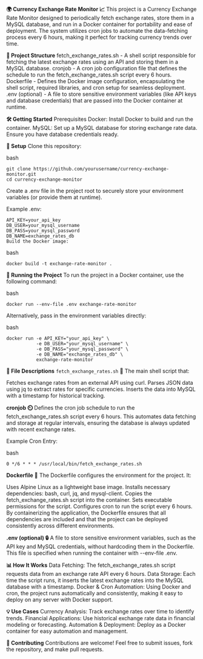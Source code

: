 **🌍 Currency Exchange Rate Monitor 📈**
This project is a Currency Exchange Rate Monitor designed to periodically fetch exchange rates, store them in a MySQL database, and run in a Docker container for portability and ease of deployment. The system utilizes cron jobs to automate the data-fetching process every 6 hours, making it perfect for tracking currency trends over time.

**📁 Project Structure**
fetch_exchange_rates.sh - A shell script responsible for fetching the latest exchange rates using an API and storing them in a MySQL database.
cronjob - A cron job configuration file that defines the schedule to run the fetch_exchange_rates.sh script every 6 hours.
Dockerfile - Defines the Docker image configuration, encapsulating the shell script, required libraries, and cron setup for seamless deployment.
.env (optional) - A file to store sensitive environment variables (like API keys and database credentials) that are passed into the Docker container at runtime.

**🛠️ Getting Started**
Prerequisites
Docker: Install Docker to build and run the container.
MySQL: Set up a MySQL database for storing exchange rate data. Ensure you have database credentials ready.

**🧾 Setup**
Clone this repository:

bash
```
git clone https://github.com/yourusername/currency-exchange-monitor.git
cd currency-exchange-monitor
```

Create a .env file in the project root to securely store your environment variables (or provide them at runtime).

Example .env:
```
API_KEY=your_api_key
DB_USER=your_mysql_username
DB_PASS=your_mysql_password
DB_NAME=exchange_rates_db
Build the Docker image:
```

bash
```
docker build -t exchange-rate-monitor .
```

**🚀 Running the Project**
To run the project in a Docker container, use the following command:

bash
```
docker run --env-file .env exchange-rate-monitor
```
Alternatively, pass in the environment variables directly:

bash
```
docker run -e API_KEY="your_api_key" \
           -e DB_USER="your_mysql_username" \
           -e DB_PASS="your_mysql_password" \
           -e DB_NAME="exchange_rates_db" \
           exchange-rate-monitor
```

**📝 File Descriptions**
`fetch_exchange_rates.sh` 📜
The main shell script that:

Fetches exchange rates from an external API using curl.
Parses JSON data using jq to extract rates for specific currencies.
Inserts the data into MySQL with a timestamp for historical tracking.

**cronjob ⏲️**
Defines the cron job schedule to run the fetch_exchange_rates.sh script every 6 hours. This automates data fetching and storage at regular intervals, ensuring the database is always updated with recent exchange rates.

Example Cron Entry:

bash
```
0 */6 * * * /usr/local/bin/fetch_exchange_rates.sh
```

**Dockerfile 🐳**
The Dockerfile configures the environment for the project. It:

Uses Alpine Linux as a lightweight base image.
Installs necessary dependencies: bash, curl, jq, and mysql-client.
Copies the fetch_exchange_rates.sh script into the container.
Sets executable permissions for the script.
Configures cron to run the script every 6 hours.
By containerizing the application, the Dockerfile ensures that all dependencies are included and that the project can be deployed consistently across different environments.

**.env (optional) 🔒**
A file to store sensitive environment variables, such as the API key and MySQL credentials, without hardcoding them in the Dockerfile. This file is specified when running the container with --env-file .env.

**📊 How It Works**
Data Fetching: The fetch_exchange_rates.sh script requests data from an exchange rate API every 6 hours.
Data Storage: Each time the script runs, it inserts the latest exchange rates into the MySQL database with a timestamp.
Docker & Cron Automation: Using Docker and cron, the project runs automatically and consistently, making it easy to deploy on any server with Docker support.

**💡 Use Cases**
Currency Analysis: Track exchange rates over time to identify trends.
Financial Applications: Use historical exchange rate data in financial modeling or forecasting.
Automation & Deployment: Deploy as a Docker container for easy automation and management.

**🤝 Contributing**
Contributions are welcome! Feel free to submit issues, fork the repository, and make pull requests.
